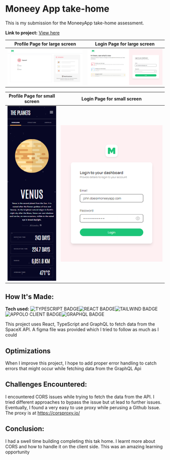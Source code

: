 # Moneey App take-home
This is my submission for the MoneeyApp take-home assessment. 

**Link to project:** <a href="https://nyenoke-moneeyapp.netlify.app/" target="_blank">View here</a>



Profile Page for large screen         |  Login Page for large screen       
:------------------------------------:|:-------------------------:|
![](https://github.com/nyeno/HNG/blob/main/captures/moneyappmainpagelargescreen.png)  |  ![](https://github.com/nyeno/HNG/blob/main/captures/moneeyapplargescreen.png)

Profile Page for small screen         |  Login Page for small screen       
:------------------------------------:|:-------------------------:|
![](https://github.com/nyeno/Planet-Fact-Site/blob/main/shots/phone.png)  |  ![](https://github.com/nyeno/HNG/blob/main/captures/loginmoneeyappsmallscreen.png)


## How It's Made:

**Tech used:**  ![TYPESCRIPT BADGE](https://img.shields.io/static/v1?style=for-the-badge&message=TypeScript&color=3178C6&logo=TypeScript&logoColor=FFFFFF&label=)![REACT BADGE](https://img.shields.io/static/v1?style=for-the-badge&message=React&color=222222&logo=React&logoColor=61DAFB&label=)![TAILWIND BADGE](https://img.shields.io/static/v1?style=for-the-badge&message=Tailwind+CSS&color=222222&logo=Tailwind+CSS&logoColor=06B6D4&label=)![APPOLO CLIENT BADGE](https://img.shields.io/static/v1?style=for-the-badge&message=Apollo+GraphQL&color=311C87&logo=Apollo+GraphQL&logoColor=FFFFFF&label=)![GRAPHQL BADGE](https://img.shields.io/static/v1?style=for-the-badge&message=GraphQL&color=E10098&logo=GraphQL&logoColor=FFFFFF&label=)

This project uses React, TypeScript and GraphQL to fetch data from the SpaceX API. A figma file was provided which I tried to follow as much as I could


## Optimizations

When I improve this project, I hope to add proper error handling to catch errors that might occur while fetching data from the GraphQL Api

## Challenges Encountered:

I encountered CORS issues while trying to fetch the data from the API. I tried different approaches to bypass the issue but ut lead to further issues. Eventually, I found a very easy to use proxy while perusing a Github Issue. The proxy is at https://corsproxy.io/

## Conclusion:
I had a swell time building completing this tak home. I learnt more about CORS and how to handle it on the client side. This was an amazing learning opportunity